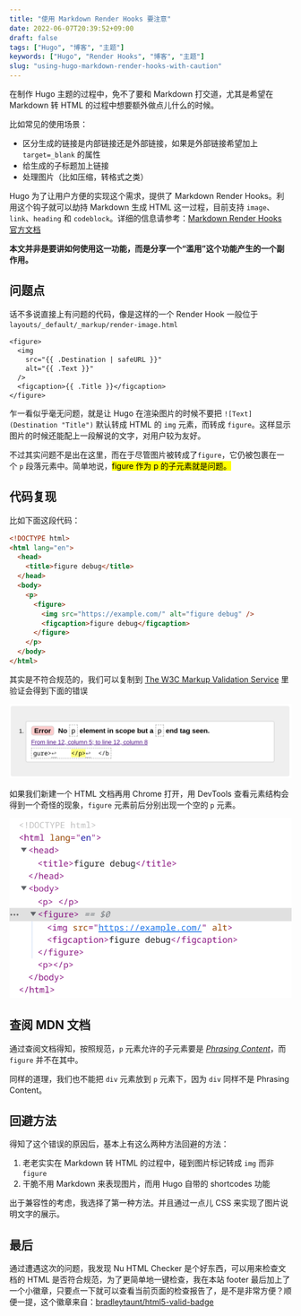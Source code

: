 ```yaml
---
title: "使用 Markdown Render Hooks 要注意"
date: 2022-06-07T20:39:52+09:00
draft: false
tags: ["Hugo", "博客", "主题"]
keywords: ["Hugo", "Render Hooks", "博客", "主题"]
slug: "using-hugo-markdown-render-hooks-with-caution"
---
```


在制作 Hugo 主题的过程中，免不了要和 Markdown 打交道，尤其是希望在 Markdown 转 HTML 的过程中想要额外做点儿什么的时候。

比如常见的使用场景：

- 区分生成的链接是内部链接还是外部链接，如果是外部链接希望加上 `target=_blank` 的属性
- 给生成的子标题加上链接
- 处理图片（比如压缩，转格式之类）

Hugo 为了让用户方便的实现这个需求，提供了 Markdown Render Hooks。利用这个钩子就可以劫持 Markdown 生成 HTML 这一过程，目前支持 `image`、`link`、`heading` 和 `codeblock`。详细的信息请参考：[Markdown Render Hooks 官方文档](https://gohugo.io/templates/render-hooks/)

**本文并非是要讲如何使用这一功能，而是分享一个“滥用”这个功能产生的一个副作用。**

<!--more-->

## 问题点

话不多说直接上有问题的代码，像是这样的一个 Render Hook 一般位于 `layouts/_default/_markup/render-image.html`

```go-html-template
<figure>
  <img
    src="{{ .Destination | safeURL }}"
    alt="{{ .Text }}"
  />
  <figcaption>{{ .Title }}</figcaption>
</figure>
```

乍一看似乎毫无问题，就是让 Hugo 在渲染图片的时候不要把 `![Text](Destination "Title")` 默认转成 HTML 的 `img` 元素，而转成 `figure`。这样显示图片的时候还能配上一段解说的文字，对用户较为友好。

不过其实问题不是出在这里，而在于尽管图片被转成了`figure`，它仍被包裹在一个 `p` 段落元素中。简单地说，<mark>figure 作为 p 的子元素就是问题。</mark>

## 代码复现

比如下面这段代码：

```html
<!DOCTYPE html>
<html lang="en">
  <head>
    <title>figure debug</title>
  </head>
  <body>
    <p>
      <figure>
        <img src="https://example.com/" alt="figure debug" />
        <figcaption>figure debug</figcaption>
      </figure>
    </p>
  </body>
</html>
```

其实是不符合规范的，我们可以复制到 [The W3C Markup Validation Service](https://validator.w3.org/) 里验证会得到下面的错误

![Nu HTML Checker 的错误信息](nu_error_message.png)

如果我们新建一个 HTML 文档再用 Chrome 打开，用 DevTools 查看元素结构会得到一个奇怪的现象，`figure` 元素前后分别出现一个空的 `p` 元素。

![DevTools 元素结构](chrome_devtools_elements.png)

## 查阅 MDN 文档

通过查阅文档得知，按照规范，`p` 元素允许的子元素要是 _[Phrasing Content](https://developer.mozilla.org/en-US/docs/Web/Guide/HTML/Content_categories#phrasing_content)_，而 `figure` 并不在其中。

同样的道理，我们也不能把 `div` 元素放到 `p` 元素下，因为 `div` 同样不是 Phrasing Content。

## 回避方法

得知了这个错误的原因后，基本上有这么两种方法回避的方法：

1. 老老实实在 Markdown 转 HTML 的过程中，碰到图片标记转成 `img` 而非 `figure`
2. 干脆不用 Markdown 来表现图片，而用 Hugo 自带的 shortcodes 功能

出于兼容性的考虑，我选择了第一种方法。并且通过一点儿 CSS 来实现了图片说明文字的展示。

## 最后

通过遭遇这次的问题，我发现 Nu HTML Checker 是个好东西，可以用来检查文档的 HTML 是否符合规范，为了更简单地一键检查，我在本站 footer 最后加上了一个小徽章，只要点一下就可以查看当前页面的检查报告了，是不是非常方便？顺便一提，这个徽章来自：[bradleytaunt/html5-valid-badge](https://github.com/bradleytaunt/html5-valid-badge)
